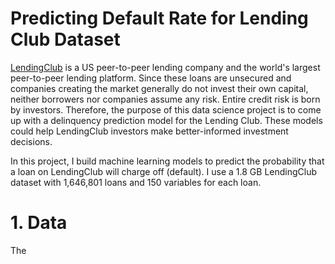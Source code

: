 # Predicting Default Rate for Lending Club Dataset

[LendingClub](https://www.lendingclub.com/) is a US peer-to-peer lending company and the world's largest peer-to-peer lending platform.  Since these loans are unsecured and companies creating the market generally do not invest their own capital, neither borrowers nor companies assume any risk. Entire credit risk is born by investors. Therefore, the purpose of this data science project is to come up with a delinquency prediction model for the Lending Club. These models could help LendingClub investors make better-informed investment decisions.

In this project, I build machine learning models to predict the probability that a loan on LendingClub will charge off (default).  I use a 1.8 GB LendingClub dataset with 1,646,801 loans and 150 variables for each loan.

# 1. Data 

The 
